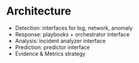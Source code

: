 # Architecture
- Detection: interfaces for log, network, anomaly
- Response: playbooks + orchestrator interface
- Analysis: incident analyzer interface
- Prediction: predictor interface
- Evidence & Metrics strategy
